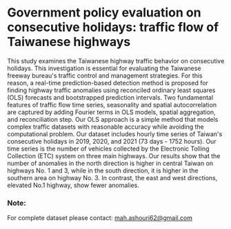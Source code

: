 #  Government policy evaluation on consecutive holidays: traffic flow of Taiwanese highways

This study examines the Taiwanese highway traffic behavior on consecutive holidays. 
This investigation is essential for evaluating the Taiwanese freeway bureau's traffic control and management strategies. 
For this reason, a real-time prediction-based detection method is proposed for finding highway traffic anomalies using reconciled ordinary least squares (OLS) 
forecasts and bootstrapped prediction intervals. Two fundamental features of traffic flow time series, seasonality and spatial autocorrelation are captured by adding 
Fourier terms in OLS models, spatial aggregation, and reconciliation step. Our OLS approach is a simple method that models complex traffic datasets with reasonable 
accuracy while avoiding the computational problem. Our dataset includes hourly time series of Taiwan's consecutive holidays in 2019, 2020, 
and 2021 (73 days - 1752 hours). Our time series is the number of vehicles collected by the Electronic Tolling Collection (ETC) system on three main highways. 
Our results show that the number of anomalies in the north direction is higher in central Taiwan on highways No. 
1 and 3, while in the south direction, it is higher in the southern area on highway No. 3. 
In contrast, the east and west directions, elevated No.1 highway, show fewer anomalies. 

### Note:
For complete dataset please contact: mah.ashouri62@gmail.com
